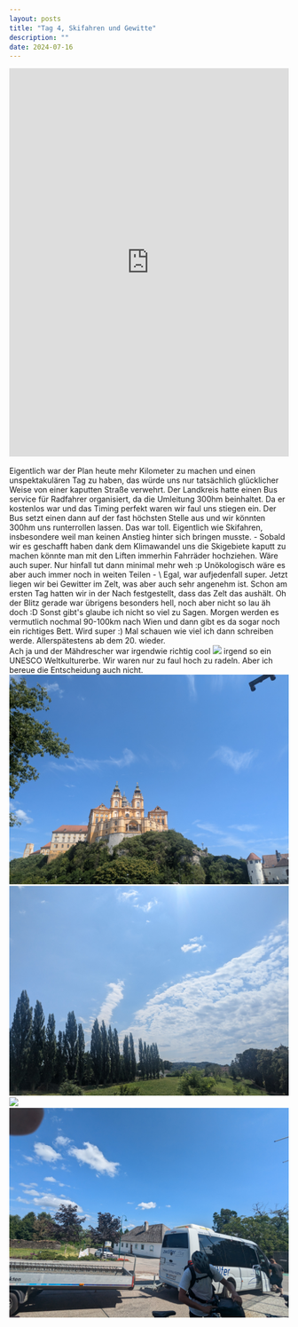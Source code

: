 ```yaml
---
layout: posts
title: "Tag 4, Skifahren und Gewitte"
description: ""
date: 2024-07-16
---
```

<iframe src="https://www.komoot.com/de-de/tour/1714426749/embed?share_token=aH8Jq2bylCRpNvWnvpxZ6bg5Nwv95yuWG1gK9OBoyC2Iz6UF5a&profile=1" width="100%" height="700" frameborder="0" scrolling="no"></iframe>

Eigentlich war der Plan heute mehr Kilometer zu machen und einen unspektakulären Tag zu haben, das würde uns nur tatsächlich glücklicher Weise von einer kaputten Straße verwehrt. Der Landkreis hatte einen Bus service für Radfahrer organisiert, da die Umleitung 300hm beinhaltet. Da er kostenlos war und das Timing perfekt waren wir faul uns stiegen ein. Der Bus setzt einen dann auf der fast höchsten Stelle aus und wir könnten 300hm uns runterrollen lassen. Das war toll. Eigentlich wie Skifahren, insbesondere weil man keinen Anstieg hinter sich bringen musste. - Sobald wir es geschafft haben dank dem Klimawandel uns die Skigebiete kaputt zu machen könnte man mit den Liften immerhin Fahrräder hochziehen. Wäre auch super. Nur hinfall tut dann minimal mehr weh :p Unökologisch wäre es aber auch immer noch in weiten Teilen - \ 
Egal, war aufjedenfall super. 
Jetzt liegen wir bei Gewitter im Zelt, was aber auch sehr angenehm ist. Schon am ersten Tag hatten wir in der Nach festgestellt, dass das Zelt das aushält. Oh der Blitz gerade war übrigens besonders hell, noch aber nicht so lau äh doch :D
Sonst gibt's glaube ich nicht so viel zu Sagen. Morgen werden es vermutlich nochmal 90-100km nach Wien und dann gibt es da sogar noch ein richtiges Bett. Wird super :)
Mal schauen wie viel ich dann schreiben werde. Allerspätestens ab dem 20. wieder.\
Ach ja und der Mähdrescher war irgendwie richtig cool
![](/assets/images/PXL_20240716_103314364.jpg)
irgend so ein UNESCO Weltkulturerbe. Wir waren nur zu faul hoch zu radeln. Aber ich bereue die Entscheidung auch nicht.
![](/assets/images/PXL_20240716_121842823.jpg)
![](/assets/images/PXL_20240716_124251772.jpg)
![](/assets/images/PXL_20240716_125457260.jpg)
![](/assets/images/PXL_20240716_133443887.jpg)
